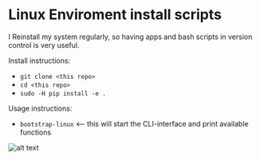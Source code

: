 # Linux Enviroment install scripts

I Reinstall my system regularly, so having apps and bash scripts in version control is very useful.

Install instructions:

* `git clone <this repo>`
* `cd <this repo>`
* `sudo -H pip install -e .`

Usage instructions:

* `bootstrap-linux` <-- this will start the CLI-interface and print available functions


![alt text](https://raw.githubusercontent.com/elmeriniemela/bootstrap-linux/master/bootstrap-linux.png)
